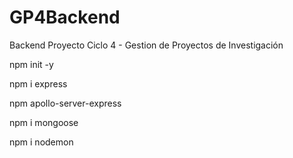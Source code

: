 # GP4Backend
Backend Proyecto Ciclo 4 - Gestion de Proyectos de Investigación

npm init -y

npm i express

npm apollo-server-express

npm i mongoose

npm i nodemon


